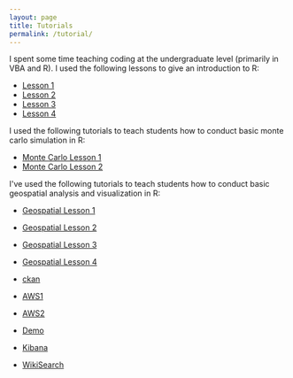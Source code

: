 ```yaml
---
layout: page
title: Tutorials
permalink: /tutorial/
---
```


I spent some time teaching coding at the undergraduate level (primarily in VBA and R).  I used the following lessons to give an introduction to R:


* [Lesson 1](https://dmbeskow.github.io/html/Lesson1.html)
* [Lesson 2](https://dmbeskow.github.io/html/Lesson2.html)
* [Lesson 3](https://dmbeskow.github.io/html/Lesson3.html)
* [Lesson 4](https://dmbeskow.github.io/html/Lesson4.html)

I used the following tutorials to teach students how to conduct basic monte carlo simulation in R:

* [Monte Carlo Lesson 1](https://dmbeskow.github.io/html/MonteCarloR1.html)
* [Monte Carlo Lesson 2](https://dmbeskow.github.io/html/MonteCarloR2.html)

I've used the following tutorials to teach students how to conduct basic geospatial analysis and visualization in R:

* [Geospatial Lesson 1](https://dmbeskow.github.io/html/geo1.html)
* [Geospatial Lesson 2](https://dmbeskow.github.io/html/geo2.html)
* [Geospatial Lesson 3](https://dmbeskow.github.io/html/geo3.html)
* [Geospatial Lesson 4](https://dmbeskow.github.io/html/geo4.html)


* [ckan](https://dmbeskow.github.io/html/geo4.html)
* [AWS1](http://ec2-54-210-214-151.compute-1.amazonaws.com/)
* [AWS2](http://ec2-52-87-239-129.compute-1.amazonaws.com/)
* [Demo](http://ec2-52-87-242-167.compute-1.amazonaws.com/)
* [Kibana](http://ec2-52-202-13-176.compute-1.amazonaws.com/)
* [WikiSearch](http://ec2-52-87-242-167.compute-1.amazonaws.com/shiny/rstudio/geoSearchWiki/)

